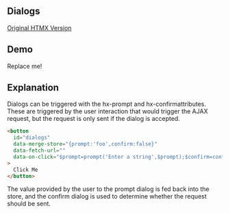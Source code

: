 ## Dialogs

[Original HTMX Version](https://htmx.org/examples/dialogs/)

## Demo

<div
    id="dialogs"
    data-on-load="$$get('/examples/dialogs_browser/data')"
>
     Replace me!
</div>

## Explanation

Dialogs can be triggered with the hx-prompt and hx-confirmattributes. These are triggered by the user interaction that would trigger the AJAX request, but the request is only sent if the dialog is accepted.

```html
<button
  id="dialogs"
  data-merge-store="{prompt:'foo',confirm:false}"
  data-fetch-url=""
  data-on-click="$prompt=prompt('Enter a string',$prompt);$confirm=confirm('Are you sure?');$confirm && $$get('/examples/dialogs___browser/sure')"
>
  Click Me
</button>
```

The value provided by the user to the prompt dialog is fed back into the store, and the confirm dialog is used to determine whether the request should be sent.

